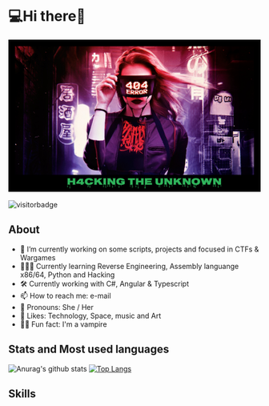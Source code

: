 # 💻Hi there🍕
![image](https://github.com/HelenaC0ldHeart/-My-DarkWebsite-.github.io/blob/master/img/404error_Girl%20(1).png)

![visitorbadge](https://visitor-badge.laobi.icu/badge?page_id=helenac0ldheart.visitor-badge)

## About
- 🔧 I’m currently working on some scripts, projects and focused in CTFs & Wargames
- 👩🏻‍💻 Currently learning Reverse Engineering, Assembly languange x86/64, Python and Hacking
- 🛠️ Currently working with C#, Angular & Typescript
- 📫 How to reach me: e-mail
- 🔱 Pronouns: She / Her
- 🖤 Likes: Technology, Space, music and Art
- 🧛‍♀️ Fun fact: I'm a vampire

## Stats and Most used languages
![Anurag's github stats](https://github-readme-stats.vercel.app/api?username=helenac0ldheart&show_icons=true&theme=dracula&bg_color=DEG,440d0f,000000&title_color=ffd1dc&text_color=84596b&icon_color=84596b&line_height=24.5&hide_border=false)
[![Top Langs](https://github-readme-stats.vercel.app/api/top-langs/?username=helenac0ldheart&layout=compact&bg_color=DEG,440d0f,000000&title_color=ffd1dc&text_color=84596b&icon_color=84596b&langs_count=10&theme=dracula)](https://github.com/helenac0ldheart/github-readme-stats)

## Skills



<!--
**HelenaC0ldHeart/HelenaC0ldheart** is a ✨ _special_ ✨ repository because its `README.md` (this file) appears on your GitHub profile.

Here are some ideas to get you started:

- 🔭 I’m currently working on some scripts
- 👩🏻‍💻 I’m currently learning Reverse Engineering, Assembly languange, Python and Hacking.
- 📫 How to reach me: ...
- 😄 Pronouns: She / Her
- 🧛‍♀️ Fun fact: I'm a vampire
!-->
